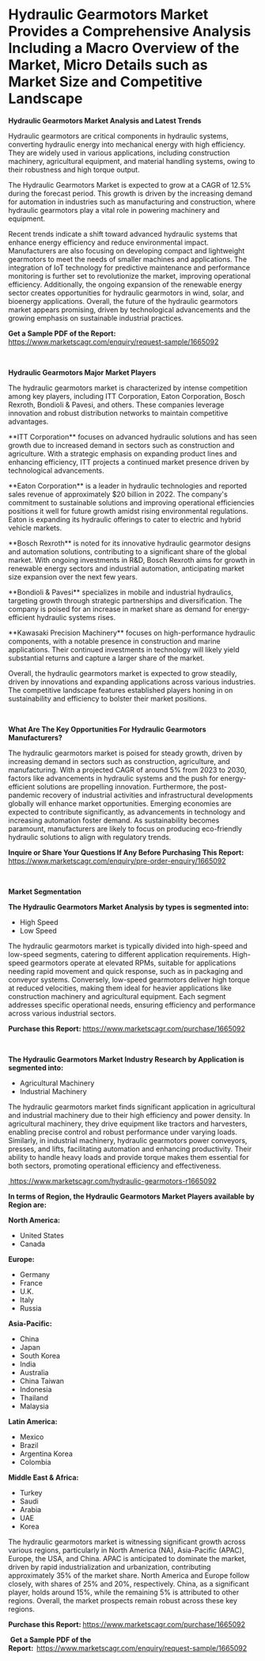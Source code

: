 <p><h1>Hydraulic Gearmotors Market Provides a Comprehensive Analysis Including a Macro Overview of the Market, Micro Details such as Market Size and Competitive Landscape</h1></p><p><strong>Hydraulic Gearmotors Market Analysis and Latest Trends</strong></p>
<p><p>Hydraulic gearmotors are critical components in hydraulic systems, converting hydraulic energy into mechanical energy with high efficiency. They are widely used in various applications, including construction machinery, agricultural equipment, and material handling systems, owing to their robustness and high torque output. </p><p>The Hydraulic Gearmotors Market is expected to grow at a CAGR of 12.5% during the forecast period. This growth is driven by the increasing demand for automation in industries such as manufacturing and construction, where hydraulic gearmotors play a vital role in powering machinery and equipment. </p><p>Recent trends indicate a shift toward advanced hydraulic systems that enhance energy efficiency and reduce environmental impact. Manufacturers are also focusing on developing compact and lightweight gearmotors to meet the needs of smaller machines and applications. The integration of IoT technology for predictive maintenance and performance monitoring is further set to revolutionize the market, improving operational efficiency. Additionally, the ongoing expansion of the renewable energy sector creates opportunities for hydraulic gearmotors in wind, solar, and bioenergy applications. Overall, the future of the hydraulic gearmotors market appears promising, driven by technological advancements and the growing emphasis on sustainable industrial practices.</p></p>
<p><strong>Get a Sample PDF of the Report:&nbsp;</strong> <a href="https://www.marketscagr.com/enquiry/request-sample/1665092?utm_campaign=3265&utm_medium=2&utm_source=Github&utm_content=ia&utm_term=18042025&utm_id=hydraulic-gearmotors">https://www.marketscagr.com/enquiry/request-sample/1665092</a></p>
<p>&nbsp;</p>
<p><strong>Hydraulic Gearmotors Major Market Players</strong></p>
<p><p>The hydraulic gearmotors market is characterized by intense competition among key players, including ITT Corporation, Eaton Corporation, Bosch Rexroth, Bondioli & Pavesi, and others. These companies leverage innovation and robust distribution networks to maintain competitive advantages.</p><p>**ITT Corporation** focuses on advanced hydraulic solutions and has seen growth due to increased demand in sectors such as construction and agriculture. With a strategic emphasis on expanding product lines and enhancing efficiency, ITT projects a continued market presence driven by technological advancements.</p><p>**Eaton Corporation** is a leader in hydraulic technologies and reported sales revenue of approximately $20 billion in 2022. The company's commitment to sustainable solutions and improving operational efficiencies positions it well for future growth amidst rising environmental regulations. Eaton is expanding its hydraulic offerings to cater to electric and hybrid vehicle markets.</p><p>**Bosch Rexroth** is noted for its innovative hydraulic gearmotor designs and automation solutions, contributing to a significant share of the global market. With ongoing investments in R&D, Bosch Rexroth aims for growth in renewable energy sectors and industrial automation, anticipating market size expansion over the next few years.</p><p>**Bondioli & Pavesi** specializes in mobile and industrial hydraulics, targeting growth through strategic partnerships and diversification. The company is poised for an increase in market share as demand for energy-efficient hydraulic systems rises.</p><p>**Kawasaki Precision Machinery** focuses on high-performance hydraulic components, with a notable presence in construction and marine applications. Their continued investments in technology will likely yield substantial returns and capture a larger share of the market.</p><p>Overall, the hydraulic gearmotors market is expected to grow steadily, driven by innovations and expanding applications across various industries. The competitive landscape features established players honing in on sustainability and efficiency to bolster their market positions.</p></p>
<p>&nbsp;</p>
<p><strong>What Are The Key Opportunities For Hydraulic Gearmotors Manufacturers?</strong></p>
<p><p>The hydraulic gearmotors market is poised for steady growth, driven by increasing demand in sectors such as construction, agriculture, and manufacturing. With a projected CAGR of around 5% from 2023 to 2030, factors like advancements in hydraulic systems and the push for energy-efficient solutions are propelling innovation. Furthermore, the post-pandemic recovery of industrial activities and infrastructural developments globally will enhance market opportunities. Emerging economies are expected to contribute significantly, as advancements in technology and increasing automation foster demand. As sustainability becomes paramount, manufacturers are likely to focus on producing eco-friendly hydraulic solutions to align with regulatory trends.</p></p>
<p><strong>Inquire or Share Your Questions If Any Before Purchasing This Report:</strong> <a href="https://www.marketscagr.com/enquiry/pre-order-enquiry/1665092?utm_campaign=3265&utm_medium=2&utm_source=Github&utm_content=ia&utm_term=18042025&utm_id=hydraulic-gearmotors">https://www.marketscagr.com/enquiry/pre-order-enquiry/1665092</a></p>
<p>&nbsp;</p>
<p><strong>Market Segmentation</strong></p>
<p><strong>The Hydraulic Gearmotors Market Analysis by types is segmented into:</strong></p>
<p><ul><li>High Speed</li><li>Low Speed</li></ul></p>
<p><p>The hydraulic gearmotors market is typically divided into high-speed and low-speed segments, catering to different application requirements. High-speed gearmotors operate at elevated RPMs, suitable for applications needing rapid movement and quick response, such as in packaging and conveyor systems. Conversely, low-speed gearmotors deliver high torque at reduced velocities, making them ideal for heavier applications like construction machinery and agricultural equipment. Each segment addresses specific operational needs, ensuring efficiency and performance across various industrial sectors.</p></p>
<p><strong>Purchase this Report:&nbsp;</strong><a href="https://www.marketscagr.com/purchase/1665092?utm_campaign=3265&utm_medium=2&utm_source=Github&utm_content=ia&utm_term=18042025&utm_id=hydraulic-gearmotors">https://www.marketscagr.com/purchase/1665092</a></p>
<p>&nbsp;</p>
<p><strong>The Hydraulic Gearmotors Market Industry Research by Application is segmented into:</strong></p>
<p><ul><li>Agricultural Machinery</li><li>Industrial Machinery</li></ul></p>
<p><p>The hydraulic gearmotors market finds significant application in agricultural and industrial machinery due to their high efficiency and power density. In agricultural machinery, they drive equipment like tractors and harvesters, enabling precise control and robust performance under varying loads. Similarly, in industrial machinery, hydraulic gearmotors power conveyors, presses, and lifts, facilitating automation and enhancing productivity. Their ability to handle heavy loads and provide torque makes them essential for both sectors, promoting operational efficiency and effectiveness.</p></p>
<p><a href="https://www.marketscagr.com/hydraulic-gearmotors-r1665092?utm_campaign=3265&utm_medium=2&utm_source=Github&utm_content=ia&utm_term=18042025&utm_id=hydraulic-gearmotors">&nbsp;https://www.marketscagr.com/hydraulic-gearmotors-r1665092</a></p>
<p><strong>In terms of Region, the Hydraulic Gearmotors Market Players available by Region are:</strong></p>
<p>
    <p> <strong> North America: </strong>
        <ul>
            <li>United States</li>
            <li>Canada</li>
        </ul>
        </p> 
    <p> <strong> Europe: </strong>
        <ul>
            <li>Germany</li>
            <li>France</li>
            <li>U.K.</li>
            <li>Italy</li>
            <li>Russia</li>
        </ul>
        </p> 
    <p> <strong> Asia-Pacific: </strong>
        <ul>
            <li>China</li>
            <li>Japan</li>
            <li>South Korea</li>
            <li>India</li>
            <li>Australia</li>
            <li>China Taiwan</li>
            <li>Indonesia</li>
            <li>Thailand</li>
            <li>Malaysia</li>
        </ul>
        </p> 
    <p> <strong> Latin America: </strong>
        <ul>
            <li>Mexico</li>
            <li>Brazil</li>
            <li>Argentina Korea</li>
            <li>Colombia</li>
        </ul>
        </p> 
    <p> <strong> Middle East & Africa: </strong>
        <ul>
            <li>Turkey</li>
            <li>Saudi</li>
            <li>Arabia</li>
            <li>UAE</li>
            <li>Korea</li>
        </ul>
    </p>
    </p>
<p><p>The hydraulic gearmotors market is witnessing significant growth across various regions, particularly in North America (NA), Asia-Pacific (APAC), Europe, the USA, and China. APAC is anticipated to dominate the market, driven by rapid industrialization and urbanization, contributing approximately 35% of the market share. North America and Europe follow closely, with shares of 25% and 20%, respectively. China, as a significant player, holds around 15%, while the remaining 5% is attributed to other regions. Overall, the market prospects remain robust across these key regions.</p></p>
<p><strong>Purchase this Report: </strong><a href="https://www.marketscagr.com/purchase/1665092?utm_campaign=3265&utm_medium=2&utm_source=Github&utm_content=ia&utm_term=18042025&utm_id=hydraulic-gearmotors">https://www.marketscagr.com/purchase/1665092</a></p>
<p>&nbsp;<strong>Get a Sample PDF of the Report:&nbsp;&nbsp;</strong><a href="https://www.marketscagr.com/enquiry/request-sample/1665092?utm_campaign=3265&utm_medium=2&utm_source=Github&utm_content=ia&utm_term=18042025&utm_id=hydraulic-gearmotors">https://www.marketscagr.com/enquiry/request-sample/1665092</a></p>
<p><strong></strong></p>
<p><p></p><p></p><p></p></p>